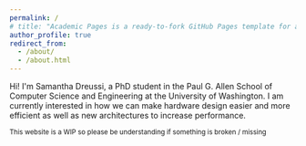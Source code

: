 ```yaml
---
permalink: /
# title: "Academic Pages is a ready-to-fork GitHub Pages template for academic personal websites"
author_profile: true
redirect_from: 
  - /about/
  - /about.html
---
```


Hi! I'm Samantha Dreussi, a PhD student in the Paul G. Allen School of Computer Science and Engineering at the University of Washington. I am currently interested in how we can make hardware design easier and more efficient as well as new architectures to increase performance.

<small>This website is a WIP so please be understanding if something is broken / missing</small>
